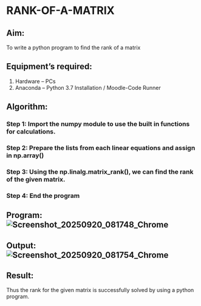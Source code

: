 # RANK-OF-A-MATRIX
## Aim:
To write a python program to find the rank of a matrix
## Equipment’s required:
1. 	Hardware – PCs
2. 	Anaconda – Python 3.7 Installation / Moodle-Code Runner
## Algorithm:
### Step 1: Import the numpy module to use the built in functions for calculations.
### Step 2: Prepare the lists from each linear equations and assign in np.array()
### Step 3: Using the np.linalg.matrix_rank(), we can find the rank of the given matrix.
### Step 4: End the program
## Program: ![Screenshot_20250920_081748_Chrome](https://github.com/user-attachments/assets/1c49947b-7087-44c8-95e3-8e58fbc78bbf)

## Output: ![Screenshot_20250920_081754_Chrome](https://github.com/user-attachments/assets/f2af62c3-b4d3-492d-9dca-3db8ef43379e)

## Result:
Thus the rank for the given matrix is successfully solved by  using a python program.


